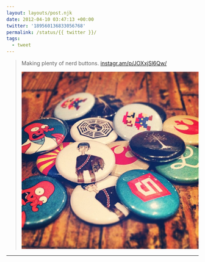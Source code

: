 ```yaml
---
layout: layouts/post.njk
date: 2012-04-10 03:47:13 +00:00
twitter: '189560136833056768'
permalink: /status/{{ twitter }}/
tags: 
  - tweet
---
```


> Making plenty of nerd buttons. [instagr.am/p/JOXxjSl6Qw/](http://instagr.am/p/JOXxjSl6Qw/)
> 
> ![assortment of 1" buttons](/img/_insta/11189882_795321730575065_1832232466_n.jpg)

---
